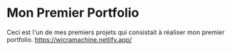 # Mon Premier Portfolio

Ceci est l'un de mes premiers projets qui consistait à réaliser mon premier portfolio.
https://wicramachine.netlify.app/
